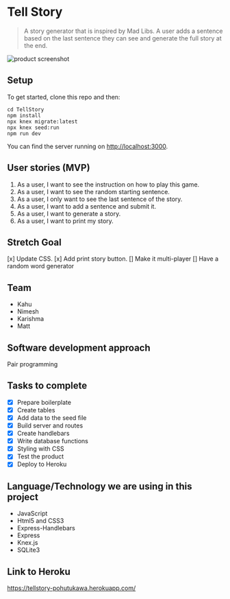 # Tell Story
> A story generator that is inspired by Mad Libs. A user adds a sentence based on the last sentence they can see and generate the full story at the end.  

![product screenshot](./product_Screenshot.png)

## Setup

To get started, clone this repo and then:

```
cd TellStory
npm install
npx knex migrate:latest
npx knex seed:run
npm run dev
```

You can find the server running on [http://localhost:3000](http://localhost:3000).

## User stories (MVP)

1. As a user, I want to see the instruction on how to play this game. 
1. As a user, I want to see the random starting sentence. 
1. As a user, I only want to see the last sentence of the story.
1. As a user, I want to add a sentence and submit it.
1. As a user, I want to generate a story.
1. As a user, I want to print my story. 

## Stretch Goal
[x] Update CSS.
[x] Add print story button.
[] Make it multi-player
[] Have a random word generator 

## Team

- Kahu 
- Nimesh
- Karishma
- Matt

## Software development approach
Pair programming

## Tasks to complete 

- [X] Prepare boilerplate
- [X] Create tables 
- [x] Add data to the seed file
- [X] Build server and routes 
- [X] Create handlebars  
- [x] Write database functions 
- [X] Styling with CSS
- [x] Test the product
- [X] Deploy to Heroku 

## Language/Technology we are using in this project 

- JavaScript 
- Html5 and CSS3
- Express-Handlebars 
- Express
- Knex.js
- SQLite3

## Link to Heroku
https://tellstory-pohutukawa.herokuapp.com/

